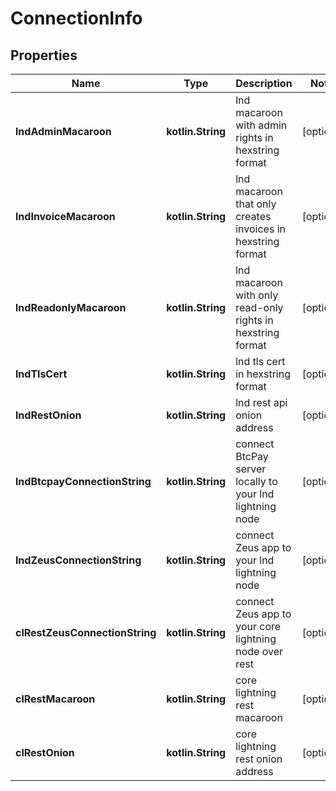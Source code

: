 
# ConnectionInfo

## Properties
Name | Type | Description | Notes
------------ | ------------- | ------------- | -------------
**lndAdminMacaroon** | **kotlin.String** | lnd macaroon with admin rights in hexstring format |  [optional]
**lndInvoiceMacaroon** | **kotlin.String** | lnd macaroon that only creates invoices in hexstring format |  [optional]
**lndReadonlyMacaroon** | **kotlin.String** | lnd macaroon with only read-only rights in hexstring format |  [optional]
**lndTlsCert** | **kotlin.String** | lnd tls cert in hexstring format |  [optional]
**lndRestOnion** | **kotlin.String** | lnd rest api onion address |  [optional]
**lndBtcpayConnectionString** | **kotlin.String** | connect BtcPay server locally to your lnd lightning node |  [optional]
**lndZeusConnectionString** | **kotlin.String** | connect Zeus app to your lnd lightning node |  [optional]
**clRestZeusConnectionString** | **kotlin.String** | connect Zeus app to your core lightning node over rest |  [optional]
**clRestMacaroon** | **kotlin.String** | core lightning rest macaroon |  [optional]
**clRestOnion** | **kotlin.String** | core lightning rest onion address |  [optional]




